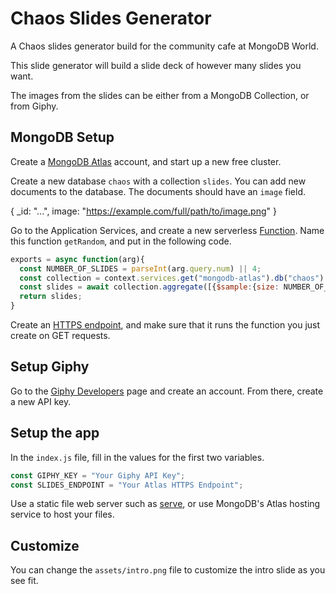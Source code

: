 # Chaos Slides Generator
A Chaos slides generator build for the community cafe at MongoDB World.

This slide generator will build a slide deck of however many slides you want.

The images from the slides can be either from a MongoDB Collection, or from Giphy.

## MongoDB Setup

Create a [MongoDB Atlas](https://www.mongodb.com/cloud/atlas/register?utm_campaign=joellord&utm_source=github&utm_medium=referral) account, and start up a new free cluster. 

Create a new database `chaos` with a collection `slides`. You can add new documents to the database. The documents should have an `image` field.

{
  _id: "...",
  image: "https://example.com/full/path/to/image.png"
}

Go to the Application Services, and create a new serverless [Function](https://www.mongodb.com/docs/atlas/app-services/functions/). Name this function `getRandom`, and put in the following code.

```js
exports = async function(arg){
  const NUMBER_OF_SLIDES = parseInt(arg.query.num) || 4;
  const collection = context.services.get("mongodb-atlas").db("chaos").collection("slides");
  const slides = await collection.aggregate([{$sample:{size: NUMBER_OF_SLIDES}}]);
  return slides;
}
```

Create an [HTTPS endpoint](https://www.mongodb.com/docs/atlas/app-services/endpoints/), and make sure that it runs the function you just create on GET requests.

## Setup Giphy

Go to the [Giphy Developers](https://developers.giphy.com/) page and create an account. From there, create a new API key.

## Setup the app

In the `index.js` file, fill in the values for the first two variables.

```js
const GIPHY_KEY = "Your Giphy API Key";
const SLIDES_ENDPOINT = "Your Atlas HTTPS Endpoint";
```

Use a static file web server such as [serve](https://github.com/vercel/serve), or use MongoDB's Atlas hosting service to host your files.

## Customize

You can change the `assets/intro.png` file to customize the intro slide as you see fit.